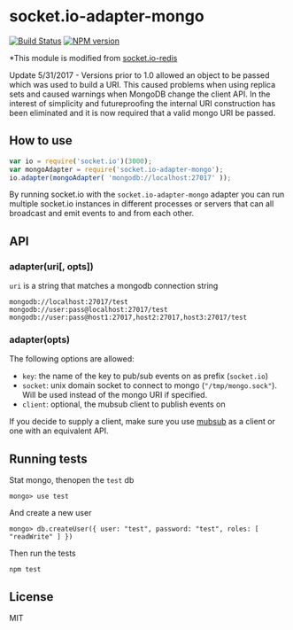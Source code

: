 # socket.io-adapter-mongo

[![Build Status](https://secure.travis-ci.org/modit/socket.io-adapter-mongo.png)](http://travis-ci.org/modit/socket.io-adapter-mongo)
[![NPM version](https://badge.fury.io/js/socket.io-adapter-mongo.png)](http://badge.fury.io/js/socket.io-adapter-mongo)

*This module is modified from [socket.io-redis](https://github.com/Automattic/socket.io-redis)

Update 5/31/2017 - Versions prior to 1.0 allowed an object to be passed which was used to build a URI. This caused problems when using replica sets and caused warnings when MongoDB change the client API. In the interest of simplicity and futureproofing the internal URI construction has been eliminated and it is now required that a valid mongo URI be passed.

## How to use

```js
var io = require('socket.io')(3000);
var mongoAdapter = require('socket.io-adapter-mongo');
io.adapter(mongoAdapter( 'mongodb://localhost:27017' ));
```

By running socket.io with the `socket.io-adapter-mongo` adapter you can run
multiple socket.io instances in different processes or servers that can
all broadcast and emit events to and from each other.


## API

### adapter(uri[, opts])

`uri` is a string that matches a mongodb connection string
```
mongodb://localhost:27017/test
mongodb://user:pass@localhost:27017/test
mongodb://user:pass@host1:27017,host2:27017,host3:27017/test
```

### adapter(opts)

The following options are allowed:

- `key`: the name of the key to pub/sub events on as prefix (`socket.io`)
- `socket`: unix domain socket to connect to mongo (`"/tmp/mongo.sock"`). Will
  be used instead of the mongo URI if specified.
- `client`: optional, the mubsub client to publish events on

If you decide to supply a client, make sure you use [mubsub](https://github.com/nodebb/mubsub) as a client or one with an equivalent API.

## Running tests

Stat mongo, thenopen the `test` db

    mongo> use test

And create a new user

    mongo> db.createUser({ user: "test", password: "test", roles: [ "readWrite" ] })

Then run the tests

    npm test

## License

MIT
